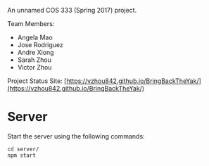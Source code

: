 An unnamed COS 333 (Spring 2017) project.

Team Members:
- Angela Mao
- Jose Rodriguez
- Andre Xiong
- Sarah Zhou
- Victor Zhou

Project Status Site: [https://vzhou842.github.io/BringBackTheYak/](https://vzhou842.github.io/BringBackTheYak/)

# Server

Start the server using the following commands:
```
cd server/
npm start
```
